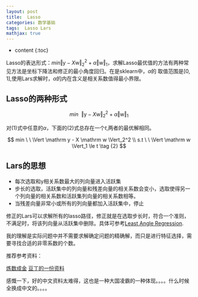 ```yaml
---
layout: post
title:  Lasso
categories: 数学基础 
tags:  Lasso Lars 
mathjax: true
---
```


* content
{:toc}

Lasso的表达形式：$min \Vert \mathrm y - X \mathrm w \Vert_2^2 + \alpha \Vert \mathrm w \Vert_1$，求解Lasso最优值的方法有两种常见方法是坐标下降法和修正的最小角度回归。在是sklearn中，$\alpha$的
取值范围是$[0, 1]$,使用Lars求解时，$\alpha$的内在含义是相关系数值得最小界限。






## Lasso的两种形式

$$
min \ \ \Vert \mathrm y - X \mathrm w \Vert_2^2 + \alpha \Vert \mathrm w \Vert_1 \tag {1}
$$

对(1)式中任意的$\alpha$，下面的(2)式总存在一个$t$,两者的最优解相同。 

$$
min \ \ \Vert \mathrm y - X \mathrm w \Vert_2^2 \\
s.t \  \ \Vert \mathrm w \Vert_1 \le t  \tag {2}
$$

## Lars的思想

* 每次选取和$\mathrm y$相关系数最大的列向量进入活跃集
* 步长的选取，活跃集中的列向量和残差向量的相关系数会变小，选取使得另一个列向量的相关系数和活跃集列向量的相关系数相等。
* 当残差向量非常小或所有的列向量都加入活跃集中，停止

修正的Lars可以求解所有的lasso路径，修正就是在选取步长时，符合一个准则，不满足时，将该列向量从活跃集中删除。具体可参考[Least Angle Regression](http://statweb.stanford.edu/~tibs/ftp/lars.pdf).

我的理解是实际问题中并不需要求解确定问题的精确解，而只是进行特征选择，需要寻找合适的非零系数的个数。

推荐参考资料：

[炼数成金](http://www.dataguru.cn/thread-449211-1-1.html)
[豆丁的一份资料](http://www.doc88.com/p-3307764572398.html)

感慨一下，好的中文资料太难得，这也是一种大国凌霸的一种体现。。。。什么时候全换成中文的。。。。